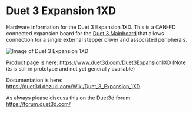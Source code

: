 # Duet 3 Expansion 1XD
Hardware information for the Duet 3 Expansion 1XD. This is a CAN-FD connected expansion board for the [Duet 3 Mainboard](https://www.duet3d.com/Duet3Mainboard6HC) that allows connection for a single external stepper driver and associated peripherals.

![Image of Duet 3 Expansion 1XD](https://d17kynu4zpq5hy.cloudfront.net/igi/duet3d/PnFrPYlMO4OINHjZ.medium)

Product page is here: https://www.duet3d.com/Duet3Expansion1XD (Note its is still in prototype and not yet generally available)

Documentation is here: https://duet3d.dozuki.com/Wiki/Duet_3_Expansion_1XD

As always please discuss this on the Duet3d forum: https://forum.duet3d.com/


